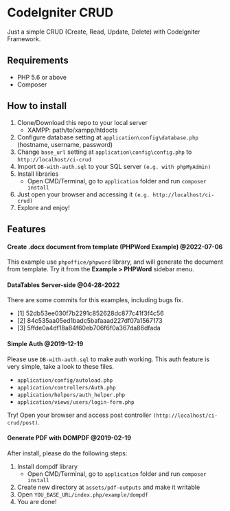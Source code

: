 # CodeIgniter CRUD
Just a simple CRUD (Create, Read, Update, Delete) with CodeIgniter Framework.

## Requirements

- PHP 5.6 or above
- Composer

## How to install

1. Clone/Download this repo to your local server
   - XAMPP: path/to/xampp/htdocts
2. Configure database setting at `application\config\database.php` (hostname, username, password)
3. Change `base_url` setting at `application\config\config.php` to `http://localhost/ci-crud`
4. Import `DB-with-auth.sql` to your SQL server `(e.g. with phpMyAdmin)`
5. Install libraries
	 - Open CMD/Terminal, go to `application` folder and run `composer install`
6. Just open your browser and accessing it `(e.g. http://localhost/ci-crud)`
7. Explore and enjoy!

## Features

#### Create .docx document from template (PHPWord Example) @2022-07-06

This example use `phpoffice/phpword` library, and will generate the document from template. Try it from the **Example > PHPWord** sidebar menu.

#### DataTables Server-side @04-28-2022

There are some commits for this examples, including bugs fix.
- [1] 52db53ee030f7b2291c852628dc877c41f3f4c56
- [2] 84c535aa05ed1badc5bafaaad227df07a1567173
- [3] 5ffde0a4df18a84f60eb706f6f0a367da86dfada

#### Simple Auth @2019-12-19

Please use `DB-with-auth.sql` to make auth working.
This auth feature is very simple, take a look to these files.
- `application/config/autoload.php`
- `application/controllers/Auth.php`
- `application/helpers/auth_helper.php`
- `application/views/users/login-form.php`

Try! Open your browser and access post controller `(http://localhost/ci-crud/post)`.

#### Generate PDF with DOMPDF @2019-02-19

After install, please do the following steps:
1. Install dompdf library
   - Open CMD/Terminal, go to `application` folder and run `composer install`
2. Create new directory at `assets/pdf-outputs` and make it writable
3. Open `YOU_BASE_URL/index.php/example/dompdf`
4. You are done!
